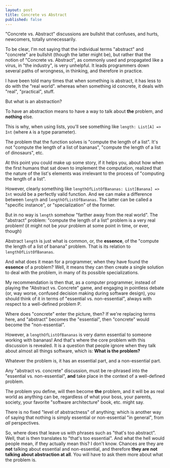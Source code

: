 ```yaml
---
layout: post
title: Concrete vs Abstract
published: false
---
```


"Concrete vs. Abstract" discussions are bullshit that confuses, and hurts, newcomers, 
totally unnecessarily.

To be clear, I'm not saying that the individual terms "abstract" and "concrete" are 
bullshit (though the latter might be), but rather that the notion of 
"Concrete vs. Abstract", as commonly used and propagated like a virus, 
in "the industry", is very unhelpful. It leads programmers down several paths 
of wrongness, in thinking, and therefore in practice.

I have been told many times that when something is abstract, it has less to do with 
the "real world". whereas when something id concrete, it deals with "real", "practical", 
stuff.

But what is an abstraction? 

To have an abstraction means to have a way to talk about **the** problem, and **nothing** else. 

This is why, when using lists, you'll see something like `length: List[A] => Int` 
(where `A` is a type parameter).

The problem that the function solves is "compute the length of a list". It's not 
"compute the length of a list of bananas", "compute the length of a list of dinosaurs", etc.

At this point you could make up some story, if it helps you, about how when the first humans 
that sat down to implement the computation, realized that the nature of the list's elements 
was irrelevant to the process of "computing the length of a list".

However, clearly something like `lengthOfListOfBananas: List[Banana] => Int` would be a perfectly 
valid function. And we can make a difference between `length` and `lengthOfListOfBananas`. The 
latter can be called a "specific instance", or "specialization" of the former. 

But in no way is `length` somehow "farther away from the real world". The "abstract" problem:
"compute the length of a list" problem is a very real problem! (it might not be *your* problem
at some point in time, or ever, though)

Abstract `length` is just what is common, or, the **essence**, of the "compute the length 
of a list of banana" problem. That is its relation to `lengthOfListOfBananas`.

And what does it mean for a programmer, when they have found the **essence** of a problem? 
Well, it means they can then create a single solution to deal with the problem, in many 
of its possible specializations.

My recommendation is then that, as a computer programmer, instead of playing the 
"Abstract vs. Concrete" game, and engaging in pointless debate (or, way worse, confused 
decision making during software design), you should think of it in terms of "essential vs. non-essential", 
always with respect to a well-defined problem P.

Where does "concrete" enter the picture, then? If we're replacing terms here, and "abstract" 
becomes the "essential", then "concrete" would become the "non-essential".

However, a `lengthOfListOfBananas` is very damn essential to someone working with bananas!
And that's where the core problem with this discussion is revealed. It is a question that 
people ignore when they talk about almost all things software, which is: **What is the problem?**

Whatever the problem is, it has an essential part, and a non-essential part. 

Any "abstract vs. concrete" discussion, must be re-phrased into the "essential vs. non-essential", 
**and** take place in the context of a well-defined problem.

The problem you define, will then become **the** problem, and it will be as real 
world as anything can be, regardless of what your boss, your parents, society, your 
favorite "software architecture" book, etc. might say. 

There is no fixed "level of abstractness" of anything; which is another way of saying that 
nothing is simply essential or non-essential "in general", from *all* perspectives.

So, where does that leave us with phrases such as "that's too abstract". Well, that is 
then translates to "that's too essential". And what the hell would people mean, if 
they actually mean this? I don't know. Chances are they are **not** talking about 
essential and non-essential, and therefore **they are not talking about abstraction at all**.
You will have to ask them more about what the problem is.
